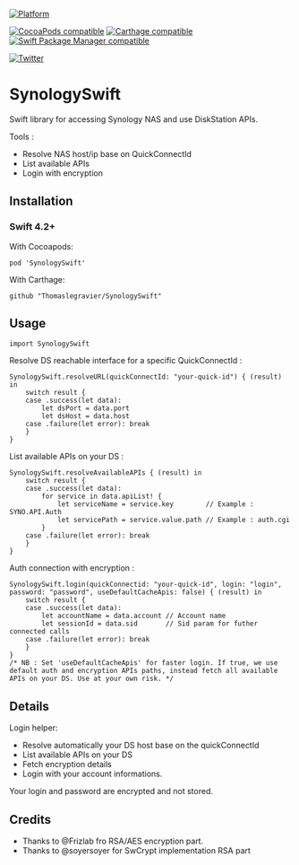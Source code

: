 [![Platform](https://img.shields.io/badge/Platforms-iOS%20%7CmacOS%20%7C%20watchOS%20%7C%20tvOS-4E4E4E.svg?colorA=28a745)](#installation)

[![CocoaPods compatible](https://img.shields.io/badge/CocoaPods-compatible-brightgreen.svg?style=flat&colorA=28a745&&colorB=4E4E4E)](https://github.com/Thomaslegravier/SynologySwift)
[![Carthage compatible](https://img.shields.io/badge/Carthage-compatible-brightgreen.svg?style=flat&colorA=28a745&&colorB=4E4E4E)](https://github.com/Thomaslegravier/SynologySwift)
[![Swift Package Manager compatible](https://img.shields.io/badge/SPM-compatible-brightgreen.svg?style=flat&colorA=28a745&&colorB=4E4E4E)](https://github.com/Thomaslegravier/SynologySwift)

[![Twitter](https://img.shields.io/badge/Twitter-@lebasalte-blue.svg?style=flat)](https://twitter.com/lebasalte)

# SynologySwift
Swift library for accessing Synology NAS and use DiskStation APIs.

Tools :
- Resolve NAS host/ip base on QuickConnectId
- List available APIs
- Login with encryption

Installation
------------

### Swift 4.2+

With Cocoapods:

```
pod 'SynologySwift'
```

With Carthage:

```
github "Thomaslegravier/SynologySwift"
```

Usage
-----
```
import SynologySwift
```

Resolve DS reachable interface for a specific QuickConnectId :

```
SynologySwift.resolveURL(quickConnectId: "your-quick-id") { (result) in
    switch result {
    case .success(let data):
        let dsPort = data.port
        let dsHost = data.host
    case .failure(let error): break
    }
}
```

List available APIs on your DS :

```
SynologySwift.resolveAvailableAPIs { (result) in
    switch result {
    case .success(let data):
        for service in data.apiList! {
            let serviceName = service.key        // Example : SYNO.API.Auth
            let servicePath = service.value.path // Example : auth.cgi
        }
    case .failure(let error): break
    }
}
```

Auth connection with encryption :

```
SynologySwift.login(quickConnectid: "your-quick-id", login: "login", password: "password", useDefaultCacheApis: false) { (result) in
    switch result {
    case .success(let data):
        let accountName = data.account // Account name
        let sessionId = data.sid       // Sid param for futher connected calls
    case .failure(let error): break
    }
}
/* NB : Set 'useDefaultCacheApis' for faster login. If true, we use default auth and encryption APIs paths, instead fetch all available APIs on your DS. Use at your own risk. */
```

Details
-------

Login helper: 
- Resolve automatically your DS host base on the quickConnectId
- List available APIs on your DS
- Fetch encryption details
- Login with your account informations.

Your login and password are encrypted and not stored.

Credits
-------

- Thanks to @Frizlab fro RSA/AES encryption part.
- Thanks to @soyersoyer for SwCrypt implementation RSA part
